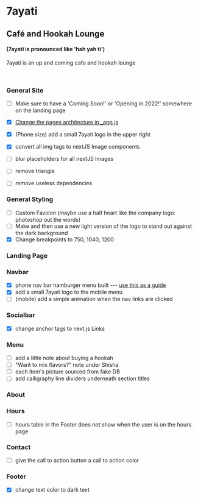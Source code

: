 # 7ayati

## Café and Hookah Lounge

#### (7ayati is pronounced like 'hah yah ti')
7ayati is an up and coming cafe and hookah lounge

<br>

### General Site
- [ ] Make sure to have a 'Coming Soon!' or 'Opening in 2022!' somewhere on the landing page
- [x] [Change the pages architecture in _app.js](https://newcurrent.se/blog/nextjs-styled-components) 
- [x] (Phone size) add a small 7ayati logo in the upper right
- [x] convert all img tags to nextJS Image components
- [ ] blur placeholders for all nextJS Images
- [ ] remove triangle
- [ ] remove useless dependencies


### General Styling
- [ ] Custom Favicon (maybe use a half heart like the company logo: photoshop out the words)
- [ ] Make and then use a new light version of the logo to stand out against the dark background
- [x] Change breakpoints to 750, 1040, 1200

### Landing Page
### Navbar

-   [x] phone nav bar hamburger menu built --- [use this as a guide](https://css-tricks.com/hamburger-menu-with-a-side-of-react-hooks-and-styled-components/)
-   [x] add a small 7ayati logo to the mobile menu
-   [ ] (mobile) add a simple animation when the nav links are clicked

### Socialbar
- [x] change anchor tags to next.js Links

### Menu
- [ ] add a little note about buying a hookah
- [ ] "Want to mix flavors?" note under Shisha
- [ ] each item's picture sourced from fake DB
- [ ] add calligraphy line dividers underneath section titles

### About


### Hours
- [ ] hours table in the Footer does not show when the user is on the hours page

### Contact
- [ ] give the call to action button a call to action color

### Footer
- [x] change text color to dark text
